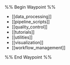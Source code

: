 %% Begin Waypoint %%
- [[data_processing]]
- [[pipeline_scripts]]
- [[quality_control]]
- [[tutorials]]
- [[utilities]]
- [[visualization]]
- [[workflow_management]]

%% End Waypoint %%